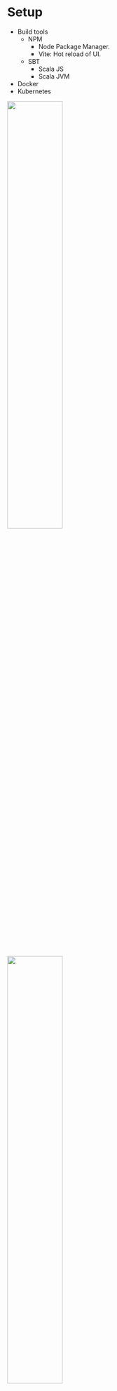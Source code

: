 # Setup

<div grid="~ cols-[50%_25%_25%] gap-1">
  <div>
   <v-clicks depth="3">

   - Build tools
     - NPM
       - Node Package Manager.
       - <span v-mark="{type:'underline', color:'orange', at:9, delay:2000}">Vite: Hot reload of UI.</span>
     - SBT
       - <span v-mark="{type:'underline', color:'orange', at:9}">Scala JS</span>
       - Scala JVM
   - Docker
   - Kubernetes
   </v-clicks>
  </div>
  <div>
    <img v-click="+7" src="../images/dev-stack-scala.svg" style="width: 50%" />
  </div>
  <div>
    <img v-click="+6" src="../images/dev-stack-scalajs.svg" style="width: 50%" />
  </div>
</div>

---

# Setup / Demo

Dozen of tools to setup ... 

<div grid="~ cols-2">
<div v-click><img  src="../images/keyboard.webp" width="20%"/>
package.json, vite.config.js, build.sbt, plugins.sbt, Dockerfile, Kubernetes, ...
</div>
<img v-click src="../images/boring.webp" width="40%"/>
</div>

---

# One line to setup a new project

<img v-click src="../images/lazyness.png" width="20%" />

<div  v-click>Let's automate it with a template</div>

<div  v-click>
```bash
sbt new cheleb/zio-scalajs-laminar.g8 --name=scalaZio-fullstack-demo
```
</div>

---

# One line to go to work

<div  v-click>
```bash
code scalaZio-fullstack-demo
```
</div>




---

## VSCode / Metals 🤘🏼

Task automation with <span v-mark="{type:'circle', color:'orange', at:1}">`.vscode/tasks.json`</span> and `launch.json`

````md magic-move {lines: true, at:2}
```json {*|7|9|11-12}
{
  "version": "2.0.0",
  "tasks": [
    {
       "label": "demo",
        "runOptions": {
            "runOn": "folderOpen"
        },
        "dependsOrder": "sequence",
        "dependsOn": [
            "setup",
            "runDemo"
        ],
        "problemMatcher": [],
        "group": {
            "kind": "build"
        }
    }
  ]
}
```

```json {*|2|4|8}
{
    "label": "setup",
    "type": "shell",
    "command": "./scripts/setup.sh",
    "presentation": {
        "panel": "dedicated",
        "group": "runDevCmd",
        "close": true
    },
    "group": "build"
}
```

```json {*|2|3|5-8}
{
    "label": "runDemo",
    "dependsOrder": "parallel",
    "dependsOn": [
        "docker",
        "serverRun",
        "fastLink",
        "npmDev"
    ],
    "problemMatcher": [],
    "group": {
        "kind": "build"
    }
},
```

````

---

## One project to rule them all



```scala {*|1-2|3-5|6-8|9-10|11-12|13-14}
// Cross project support, to spread project resources between js and jvm world
addSbtPlugin("org.portable-scala" % "sbt-scalajs-crossproject" % "1.3.2")
// Scala.js support
addSbtPlugin("org.scala-js" % "sbt-scalajs"        % "1.17.0")
addSbtPlugin("org.scala-js" % "sbt-jsdependencies" % "1.0.2")
// Scala.js bundler
addSbtPlugin("ch.epfl.scala" % "sbt-scalajs-bundler"     % "0.21.1")
addSbtPlugin("ch.epfl.scala" % "sbt-web-scalajs-bundler" % "0.21.1")
// TypeScript support
addSbtPlugin("org.scalablytyped.converter" % "sbt-converter" % "1.0.0-beta44")
// Static file generator
addSbtPlugin("org.playframework.twirl" % "sbt-twirl" % "2.0.5")
// Will reStart server on code modification.
addSbtPlugin("io.spray" % "sbt-revolver" % "0.10.0")
```



---

# Project Structure / SBT

<div grid="~ cols-3">
  <div></div>
  <div v-click="2">
    <h4>CrossProject shared</h4>
    <img src="../images/sbt-project.svg" style="width: 50%" />
  </div>
  <div></div>
  <div>
    <h4>server</h4>
    <img src="../images/scala-project.svg" style="width: 50%" />
  </div>
  <div v-click="+3">
    <img src="../images/crossproject.svg" style="margin-left:19px; margin-top:30px; width: 55%" /></div>
  <div>
    <h4>client</h4>
    <img src="../images/scalajs-project.svg" style="width: 50%" />
  </div>
</div>


---


# SBT Cross Project

* plugins.sbt
```scala
addSbtPlugin("org.portable-scala" % "sbt-scalajs-crossproject" % "1.3.2")
```

* build.sbt
```scala {*|1|8-9}
lazy val shared: CrossProject = crossProject(JSPlatform, JVMPlatform)
  .crossType(CrossType.Pure)
  .disablePlugins(RevolverPlugin)
  .in(file("modules/shared"))
  /* [...] */
  .settings(publish / skip := true)
  
lazy val sharedJvm: Project = shared.jvm
lazy val sharedJs: Project  = shared.js
```

---

# SBT Cross Project
<h4>Shared</h4>

```scala
lazy val shared: CrossProject = crossProject(JSPlatform, JVMPlatform)
// [...]  
lazy val sharedJvm: Project = shared.jvm
lazy val sharedJs: Project  = shared.js
```

<div grid="~ cols-2 gap-4">
<div v-click="+1">
<h4>Server</h4>
```scala {*|3}{at:2}
lazy val server = project
  .settings( /* [...] */ )
  .dependsOn(sharedJvm)
```
</div>
<div v-click="+3">
<h4>Client</h4>
```scala {*|4}{at:4}
lazy val client = project
  .enablePlugins(ScalaJSPlugin)
  .settings( /* [...] */ )
  .dependsOn(sharedJs)
```
</div>
</div>

---

# Setup / Backend

<img src="../images/completed.webp" />

---

### Setup / Frontend / NPM / package.json

```json {*|7-11,20-21|13-18}{lines:true}
{
  "name": "scalaZio-fullstack-demo",
  "private": true,
  "version": "0.0.1",
  "main": "index.js",
  "type": "module",
  "scripts": {
    "dev": "vite",
    "build": "vite build",
    "preview": "vite preview"
  },
  "license": "MIT",
  "dependencies": {
    "@ui5/webcomponents": "2.1.0",
    "@ui5/webcomponents-fiori": "2.1.0",
    "@ui5/webcomponents-icons": "2.1.0",
    "chart.js": "2.9.4"
  },
  "devDependencies": {
    "@scala-js/vite-plugin-scalajs": "^1.0.0",
    "vite": "^5.4.9",
    "typescript": "5.6.3",
    "@types/chart.js": "2.9.29"
  }
}
```


---

### Setup / Frontend / NPM / vite.config.js


```js {*|2|5|8|12}
import { defineConfig } from "vite";
import scalaJSPlugin from "@scala-js/vite-plugin-scalajs";

export default defineConfig({
    plugins: [scalaJSPlugin({
        // path to the directory containing the sbt build
        // default: '.'
        cwd: '../..',

        // sbt project ID from within the sbt build to get fast/fullLinkJS from
        // default: the root project of the sbt build
        projectID: 'client',

        // URI prefix of imports that this plugin catches (without the trailing ':')
        // default: 'scalajs' (so the plugin recognizes URIs starting with 'scalajs:')
        uriPrefix: 'scalajs',
    })],
    build: {
        sourcemap: true,
    }
});
```

---

# Setup / Frontend

<img src="../images/completed.webp" />

